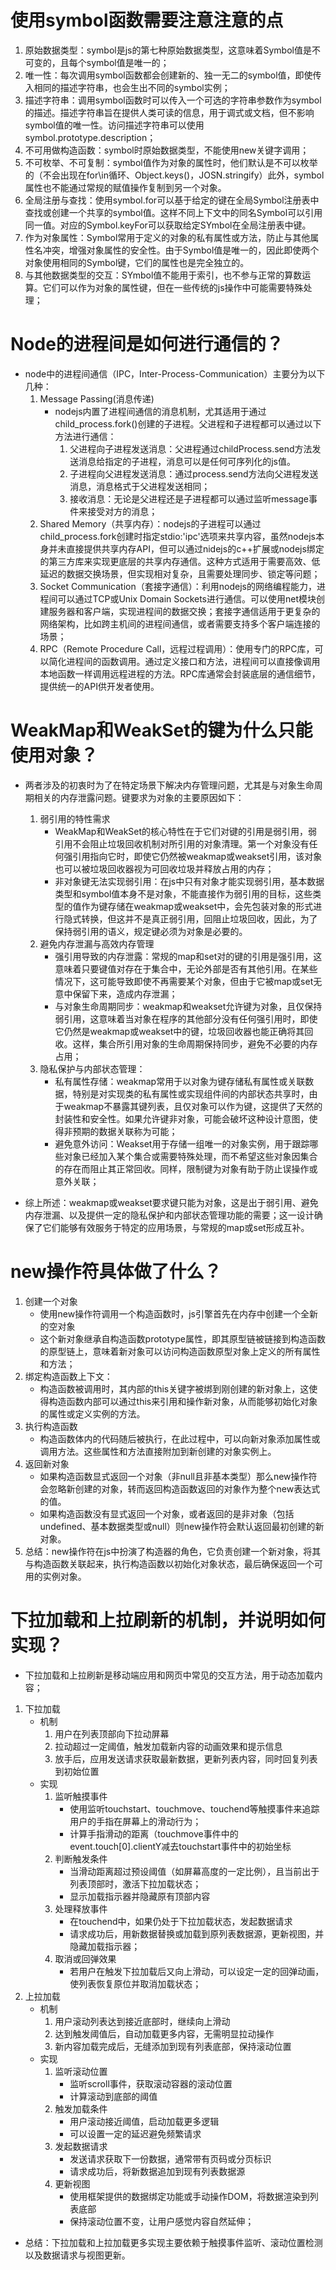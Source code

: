 
# 使用symbol函数需要注意注意的点
1. 原始数据类型：symbol是js的第七种原始数据类型，这意味着Symbol值是不可变的，且每个symbol值是唯一的；
2. 唯一性：每次调用symbol函数都会创建新的、独一无二的symbol值，即使传入相同的描述字符串，也会生出不同的symbol实例；
3. 描述字符串：调用symbol函数时可以传入一个可选的字符串参数作为symbol的描述。描述字符串旨在提供人类可读的信息，用于调式或文档，但不影响symbol值的唯一性。访问描述字符串可以使用symbol.prototype.description；
4. 不可用做构造函数：symbol时原始数据类型，不能使用new关键字调用；
5. 不可枚举、不可复制：symbol值作为对象的属性时，他们默认是不可以枚举的（不会出现在for\in循环、Object.keys()，JOSN.stringify）此外，symbol属性也不能通过常规的赋值操作复制到另一个对象。
6. 全局注册与查找：使用symbol.for可以基于给定的键在全局Symbol注册表中查找或创建一个共享的symbol值。这样不同上下文中的同名Symbol可以引用同一值。对应的Symbol.keyFor可以获取给定SYmbol在全局注册表中键。
7. 作为对象属性：Symbol常用于定义的对象的私有属性或方法，防止与其他属性名冲突，增强对象属性的安全性。由于Symbol值是唯一的，因此即使两个对象使用相同的Symbol键，它们的属性也是完全独立的。
8. 与其他数据类型的交互：SYmbol值不能用于索引，也不参与正常的算数运算。它们可以作为对象的属性键，但在一些传统的js操作中可能需要特殊处理；

# Node的进程间是如何进行通信的？
* node中的进程间通信（IPC，Inter-Process-Communication）主要分为以下几种：
    1. Message Passing(消息传递)
        * nodejs内置了进程间通信的消息机制，尤其适用于通过child_process.fork()创建的子进程。父进程和子进程都可以通过以下方法进行通信：
            1. 父进程向子进程发送消息：父进程通过childProcess.send方法发送消息给指定的子进程，消息可以是任何可序列化的js值。
            2. 子进程向父进程发送消息：通过process.send方法向父进程发送消息，消息格式于父进程发送相同；
            3. 接收消息：无论是父进程还是子进程都可以通过监听message事件来接受对方的消息；
    2. Shared Memory（共享内存）：nodejs的子进程可以通过child_process.fork创建时指定stdio:'ipc'选项来共享内容，虽然nodejs本身并未直接提供共享内存API，但可以通过nidejs的c++扩展或nodejs绑定的第三方库来实现更底层的共享内存通信。这种方式适用于需要高效、低延迟的数据交换场景，但实现相对复杂，且需要处理同步、锁定等问题；
    3. Socket Communication（套接字通信）：利用nodejs的网络编程能力，进程间可以通过TCP或Unix Domain Sockets进行通信。可以使用net模块创建服务器和客户端，实现进程间的数据交换；套接字通信适用于更复杂的网络架构，比如跨主机间的进程间通信，或者需要支持多个客户端连接的场景；
    4. RPC（Remote Procedure Call，远程过程调用）：使用专门的RPC库，可以简化进程间的函数调用。通过定义接口和方法，进程间可以直接像调用本地函数一样调用远程进程的方法。RPC库通常会封装底层的通信细节，提供统一的API供开发者使用。

# WeakMap和WeakSet的键为什么只能使用对象？
* 两者涉及的初衷时为了在特定场景下解决内存管理问题，尤其是与对象生命周期相关的内存泄露问题。键要求为对象的主要原因如下：
    1. 弱引用的特性需求
        * WeakMap和WeakSet的核心特性在于它们对键的引用是弱引用，弱引用不会阻止垃圾回收机制对所引用的对象清理。第一个对象没有任何强引用指向它时，即使它仍然被weakmap或weakset引用，该对象也可以被垃圾回收器视为可回收垃圾并释放占用的内存；
        * 非对象键无法实现弱引用：在js中只有对象才能实现弱引用，基本数据类型和symbol值本身不是对象，不能直接作为弱引用的目标，这些类型的值作为键存储在weakmap或weakset中，会先包装对象的形式进行隐式转换，但这并不是真正弱引用，回阻止垃圾回收，因此，为了保持弱引用的语义，规定键必须为对象是必要的。
    2. 避免内存泄漏与高效内存管理
        * 强引用导致的内存泄露：常规的map和set对的键的引用是强引用，这意味着只要键值对存在于集合中，无论外部是否有其他引用。在某些情况下，这可能导致即使不再需要某个对象，但由于它被map或set无意中保留下来，造成内存泄漏；
        * 与对象生命周期同步：weakmap和weakset允许键为对象，且仅保持弱引用，这意味着当对象在程序的其他部分没有任何强引用时，即使它仍然是weakmap或weakset中的键，垃圾回收器也能正确将其回收。这样，集合所引用对象的生命周期保持同步，避免不必要的内存占用；
    3. 隐私保护与内部状态管理：
        * 私有属性存储：weakmap常用于以对象为键存储私有属性或关联数据，特别是对实现类的私有属性或实现组件间的内部状态共享时，由于weakmap不暴露其键列表，且仅对象可以作为键，这提供了天然的封装性和安全性。如果允许键非对象，可能会破坏这种设计意图，使得非预期的数据关联称为可能；
        * 避免意外访问：Weakset用于存储一组唯一的对象实例，用于跟踪哪些对象已经加入某个集合或需要特殊处理，而不希望这些对象因集合的存在而阻止其正常回收。同样，限制键为对象有助于防止误操作或意外关联；

* 综上所述：weakmap或weakset要求键只能为对象，这是出于弱引用、避免内存泄漏、以及提供一定的隐私保护和内部状态管理功能的需要；这一设计确保了它们能够有效服务于特定的应用场景，与常规的map或set形成互补。

# new操作符具体做了什么？
1. 创建一个对象
    * 使用new操作符调用一个构造函数时，js引擎首先在内存中创建一个全新的空对象
    * 这个新对象继承自构造函数prototype属性，即其原型链被链接到构造函数的原型链上，意味着新对象可以访问构造函数原型对象上定义的所有属性和方法；
2. 绑定构造函数上下文：
    * 构造函数被调用时，其内部的this关键字被绑到刚创建的新对象上，这使得构造函数内部可以通过this来引用和操作新对象，从而能够初始化对象的属性或定义实例的方法。
3. 执行构造函数
    * 构造函数体内的代码随后被执行，在此过程中，可以向新对象添加属性或调用方法。这些属性和方法直接附加到新创建的对象实例上。
4. 返回新对象
    * 如果构造函数显式返回一个对象（非null且非基本类型）那么new操作符会忽略新创建的对象，转而返回构造函数返回的对象作为整个new表达式的值。
    * 如果构造函数没有显式返回一个对象，或者返回的是非对象（包括undefined、基本数据类型或null）则new操作符会默认返回最初创建的新对象。
5. 总结：new操作符在js中扮演了构造器的角色，它负责创建一个新对象，将其与构造函数关联起来，执行构造函数以初始化对象状态，最后确保返回一个可用的实例对象。

# 下拉加载和上拉刷新的机制，并说明如何实现？
* 下拉加载和上拉刷新是移动端应用和网页中常见的交互方法，用于动态加载内容；
1. 下拉加载
    * 机制
        1. 用户在列表顶部向下拉动屏幕
        2. 拉动超过一定阈值，触发加载新内容的动画效果和提示信息
        3. 放手后，应用发送请求获取最新数据，更新列表内容，同时回复列表到初始位置
    * 实现
        1. 监听触摸事件
            * 使用监听touchstart、touchmove、touchend等触摸事件来追踪用户的手指在屏幕上的滑动行为；
            * 计算手指滑动的距离（touchmove事件中的event.touch[0].clientY减去touchstart事件中的初始坐标
        2. 判断触发条件
            * 当滑动距离超过预设阈值（如屏幕高度的一定比例），且当前出于列表顶部时，激活下拉加载状态；
            * 显示加载指示器并隐藏原有顶部内容
        3. 处理释放事件
            * 在touchend中，如果仍处于下拉加载状态，发起数据请求
            * 请求成功后，用新数据替换或加载到原列表数据源，更新视图，并隐藏加载指示器；
        4. 取消或回弹效果
            * 若用户在触发下拉加载后又向上滑动，可以设定一定的回弹动画，使列表恢复原位并取消加载状态；
2. 上拉加载
    * 机制
        1. 用户滚动列表达到接近底部时，继续向上滑动
        2. 达到触发阈值后，自动加载更多内容，无需明显拉动操作
        3. 新内容加载完成后，无缝添加到现有列表底部，保持滚动位置
    * 实现
        1. 监听滚动位置
            * 监听scroll事件，获取滚动容器的滚动位置
            * 计算滚动到底部的阈值
        2. 触发加载条件
            * 用户滚动接近阈值，启动加载更多逻辑
            * 可以设置一定的延迟避免频繁请求
        3. 发起数据请求
            * 发送请求获取下一份数据，通常带有页码或分页标识
            * 请求成功后，将新数据追加到现有列表数据源
        4. 更新视图
            * 使用框架提供的数据绑定功能或手动操作DOM，将数据渲染到列表底部
            * 保持滚动位置不变，让用户感觉内容自然延伸；
* 总结：下拉加载和上拉加载更多实现主要依赖于触摸事件监听、滚动位置检测以及数据请求与视图更新。
